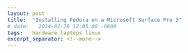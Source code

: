 ```yaml
---
layout: post
title:  "Installing Fedora on a Microsoft Surface Pro 3"
# date:   2024-02-26 12:05:00 -0800
tags:   hardware laptops linux
excerpt_separator: <!--more-->
---
```

